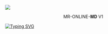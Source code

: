 <a><img src='https://imgur.com/tB6NTSu.jpg'/></a><a>
<p align="center">                                              MR-ONLINE-𝐌𝐃 V1

</p>


<p align="center"> 
  <a href="https://whatsapp.com/channel/0029Vafg8mVLtOj6eAvlZO0w"><p
<a href="https://git.io/typing-svg"><img src="https://readme-typing-svg.demolab.com?font=Fira+Code&pause=1000&random=false&width=435&lines=☠️THIS+IS+MR-ONLINE MD+🔥" alt="Typing SVG" /></a>
